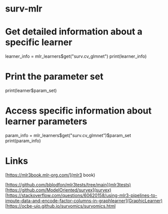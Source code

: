 # surv-mlr

# Get detailed information about a specific learner
learner_info = mlr_learners$get("surv.cv_glmnet")
print(learner_info)

# Print the parameter set
print(learner$param_set)

# Access specific information about learner parameters
param_info = mlr_learners$get("surv.cv_glmnet")$param_set
print(param_info)


# Links

[https://mlr3book.mlr-org.com/](mlr3 book)

[https://github.com/bblodfon/mlr3tests/tree/main](mlr3tests)
[https://github.com/ModelOriented/survex](survex)
[https://stackoverflow.com/questions/60620158/using-mlr3-pipelines-to-impute-data-and-encode-factor-columns-in-graphlearner](GraphicLearner)
[https://ocbe-uio.github.io/survomics/survomics.html
